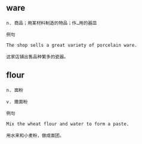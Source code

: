 
## ware
```
n. 商品；用某材料制造的物品；作…用的器皿

例句

The shop sells a great variety of porcelain ware.

这家店铺出售品种繁多的瓷器。
```
## flour
```
n. 面粉

v. 撒面粉

例句

Mix the wheat flour and water to form a paste.

用水来和小麦粉，做成面团。
```
